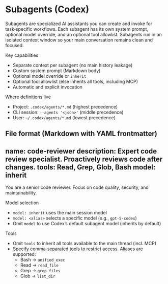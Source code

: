 # Subagents (Codex)

Subagents are specialized AI assistants you can create and invoke for task‑specific workflows. Each subagent has its own system prompt, optional model override, and an optional tool allowlist. Subagents run in an isolated context window so your main conversation remains clean and focused.

Key capabilities
- Separate context per subagent (no main history leakage)
- Custom system prompt (Markdown body)
- Optional model override or `inherit`
- Optional tool allowlist (else inherits all tools, including MCP)
- Automatic and explicit invocation

Where definitions live
- Project: `.codex/agents/*.md` (highest precedence)
- CLI session: `--agents '<json>'` (middle precedence)
- User: `~/.codex/agents/*.md` (lowest precedence)

File format (Markdown with YAML frontmatter)
---
name: code-reviewer
description: Expert code review specialist. Proactively reviews code after changes.
tools: Read, Grep, Glob, Bash
model: inherit
---

You are a senior code reviewer. Focus on code quality, security, and maintainability.

Model selection
- `model: inherit` uses the main session model
- `model: <alias>` selects a specific model (e.g., `gpt-5-codex`)
- Omit `model` to use Codex’s default subagent model (inherits by default)

Tools
- Omit `tools` to inherit all tools available to the main thread (incl. MCP)
- Specify comma‑separated tools to restrict access. Aliases are supported:
  - Bash → `unified_exec`
  - Read → `read_file`
  - Grep → `grep_files`
  - Glob → `list_dir`

